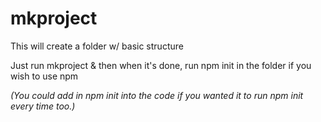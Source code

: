 # mkproject
This will create a folder w/ basic structure

Just run mkproject & then when it's done, run npm init in the folder if you wish to use npm

*(You could add in npm init into the code if you wanted it to run npm init every time too.)*
